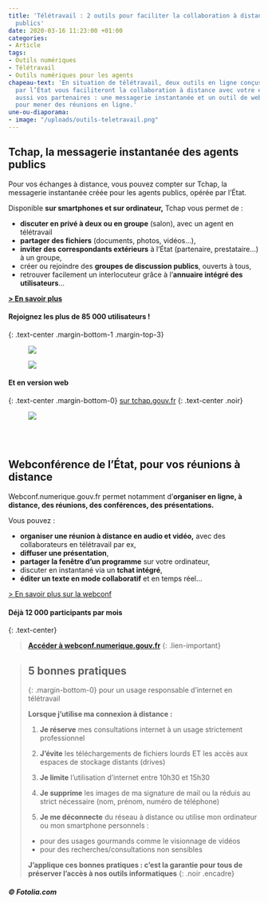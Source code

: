 ```yaml
---
title: 'Télétravail : 2 outils pour faciliter la collaboration à distance des agents
  publics'
date: 2020-03-16 11:23:00 +01:00
categories:
- Article
tags:
- Outils numériques
- Télétravail
- Outils numériques pour les agents
chapeau-text: 'En situation de télétravail, deux outils en ligne conçus et maîtrisés
  par l’État vous faciliteront la collaboration à distance avec votre équipe mais
  aussi vos partenaires : une messagerie instantanée et un outil de webconférence
  pour mener des réunions en ligne.'
une-ou-diaporama:
- image: "/uploads/outils-teletravail.png"
---
```


## **Tchap, la messagerie instantanée des agents publics**

Pour vos échanges à distance, vous pouvez compter sur Tchap, la messagerie instantanée créée pour les agents publics, opérée par l’État.

Disponible **sur smartphones et sur ordinateur,** Tchap vous permet de :

* **discuter en privé à deux ou en groupe** (salon), avec un agent en télétravail
* **partager des fichiers** (documents, photos, vidéos…),
* **inviter des correspondants extérieurs** à l’État (partenaire, prestataire…) à un groupe,
* créer ou rejoindre des **groupes de discussion publics**, ouverts à tous,
* retrouver facilement un interlocuteur grâce à l’**annuaire intégré des utilisateurs**…


[**> En savoir plus**](https://www.numerique.gouv.fr/produits-services/tchap-messagerie-instantanee-etat/)

#### Rejoignez les plus de 85 000 utilisateurs !
{: .text-center .margin-bottom-1 .margin-top-3}

<a href="https://play.google.com/store/apps/details?id=fr.gouv.tchap.a" alt="Télécharger l'application sur Google play"><figure class='image-center' style='width: 30%;'><img src="/uploads/googleplay.png"></figure></a>
<a href="https://apps.apple.com/fr/app/tchap/id1446253779" alt="Télécharger l'application sur l'Appstore"><figure class='image-center' style='width: 30%;'><img src="/uploads/appstore.png"></figure></a>

#### Et en version web
{: .text-center .margin-bottom-0}
[sur tchap.gouv.fr](https://tchap.gouv.fr/)
{: .text-center .noir}
<a href="https://tchap.gouv.fr/" alt="Tchap version web"><figure class='image-center' style='width: 10%;'><img src="/uploads/monitor.png"></figure></a>
<br>
<br>

## **Webconférence de l’État, pour vos réunions à distance**

Webconf.numerique.gouv.fr permet notamment d’**organiser en ligne, à distance, des réunions, des conférences, des présentations.**

Vous pouvez :

* **organiser une réunion à distance en audio et vidéo,** avec des collaborateurs en télétravail par ex,
* **diffuser une présentation**,
*  **partager la fenêtre d’un programme** sur votre ordinateur,
*  discuter en instantané via un **tchat intégré**,
* **éditer un texte en mode collaboratif** et en temps réel…

[> En savoir plus sur la webconf](https://www.numerique.gouv.fr/produits-services/tchap-messagerie-instantanee-etat/)

#### Déjà 12 000 participants par mois
{: .text-center}
> [**Accéder à webconf.numerique.gouv.fr**](https://webconf.numerique.gouv.fr/)
{: .lien-important}

> ## 5 bonnes pratiques
> {: .margin-bottom-0}
> pour un usage responsable d’internet en télétravail
> <br>
> 
> **Lorsque j’utilise ma connexion à distance :**
> 
> 1. **Je réserve** mes consultations internet à un usage strictement professionnel
> 
> 2. **J’évite** les téléchargements de fichiers lourds ET les accès aux espaces de stockage distants (drives)
> 
> 3. **Je limite** l’utilisation d’internet entre 10h30 et 15h30
> 
> 4. **Je supprime** les images de ma signature de mail ou la réduis au strict nécessaire (nom, prénom, numéro de téléphone)
> 
> 5. **Je me déconnecte** du réseau à distance ou utilise mon ordinateur ou mon smartphone personnels :
>  * pour des usages gourmands comme le visionnage de vidéos
>  * pour des recherches/consultations non sensibles
> 
> **J’applique ces bonnes pratiques : c’est la garantie pour tous de préserver l’accès à nos outils informatiques**
{: .noir .encadre}

##### © Fotolia.com